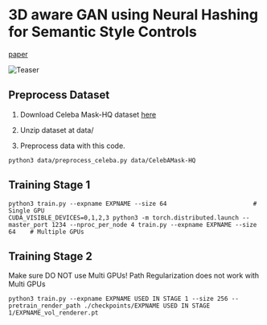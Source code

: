 # 3D aware GAN using Neural Hashing for Semantic Style Controls
[paper](https://www.riss.kr/link?id=T16938395)

![Teaser](https://github.com/sangjjang96/3D-aware-GAN-using-Neural-Hashing-for-Semantic-Style-Controls/assets/59731956/9bf57599-78f3-4361-a9ab-3b6b144f3e81)

## Preprocess Dataset
1. Download Celeba Mask-HQ dataset [here](https://drive.google.com/file/d/1badu11NqxGf6qM3PTTooQDJvQbejgbTv/view) 


2. Unzip dataset at data/


2. Preprocess data with this code.
```
python3 data/preprocess_celeba.py data/CelebAMask-HQ
```


## Training Stage 1
```
python3 train.py --expname EXPNAME --size 64                        # Single GPU
CUDA_VISIBLE_DEVICES=0,1,2,3 python3 -m torch.distributed.launch --master_port 1234 --nproc_per_node 4 train.py --expname EXPNAME --size 64    # Multiple GPUs
```

## Training Stage 2
Make sure DO NOT use Multi GPUs!
Path Regularization does not work with Multi GPUs
```
python3 train.py --expname EXPNAME USED IN STAGE 1 --size 256 --pretrain_render_path ./checkpoints/EXPNAME USED IN STAGE 1/EXPNAME_vol_renderer.pt
```
